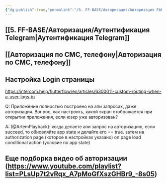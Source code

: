```yaml
---
{"dg-publish":true,"permalink":"/5. FF-BASE/Авторизация/Авторизация FAQ/","created":"2024-10-23T10:54:34.395-03:00","updated":"2024-11-22T10:09:33.061-03:00"}
---
```



## [[5. FF-BASE/Авторизация/Аутентификация Telegram\|Аутентификация Telegram]]
## [[Авторизация по СМС, телефону\|Авторизация по СМС, телефону]]

## Настройка Login страницы
https://intercom.help/flutterflow/en/articles/6300011-custom-routing-when-a-user-logs-in 


Q: Приложение полностью построено на апи запросах, даже авторизация. Вопрос, как настроить, какой экран отображается при открытии приложения, если юзер уже авторизован?

A: (@ArtemPlayback): когда делаете апи запрос на авторизацию, если succeed, то обновляйте app state и делайте его == true. затем на authorization page (которое в настройках указано) on page load conditional action (условие по app state)

## Еще подборка видео об авторизации (https://www.youtube.com/playlist?list=PLsUp7t2vRqx_A7pMoGfXszGHBr9_-8s05)